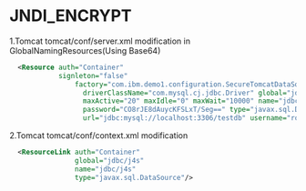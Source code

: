 # JNDI_ENCRYPT
1.Tomcat tomcat/conf/server.xml modification in GlobalNamingResources(Using Base64)
```xml
  <Resource auth="Container"
            signleton="false"
		        factory="com.ibm.demo1.configuration.SecureTomcatDataSourceImpl"
			      driverClassName="com.mysql.cj.jdbc.Driver" global="jdbc/j4s"
			      maxActive="20" maxIdle="0" maxWait="10000" name="jdbc/j4s"
			      password="CO8rJE8dAuycKFSLxT/Seg==" type="javax.sql.DataSource"
			      url="jdbc:mysql://localhost:3306/testdb" username="root" />
```
            
2.Tomcat  tomcat/conf/context.xml modification
```xml
  <ResourceLink auth="Container" 
                global="jdbc/j4s" 
                name="jdbc/j4s" 
                type="javax.sql.DataSource"/>
```
